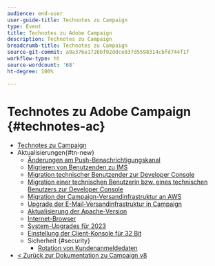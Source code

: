 ```yaml
---
audience: end-user
user-guide-title: Technotes zu Campaign
type: Event
title: Technotes zu Adobe Campaign
description: Technotes zu Campaign
breadcrumb-title: Technotes zu Campaign
source-git-commit: a9a376e1726bf92ddce937d5598314cbfd744f1f
workflow-type: ht
source-wordcount: '68'
ht-degree: 100%

---
```



# Technotes zu Adobe Campaign {#technotes-ac}

+ [Technotes zu Campaign](technotes-home.md)
+ Aktualisierungen{#tn-new}
   + [Änderungen am Push-Benachrichtigungskanal](upgrades/push-technote.md)
   + [Migrieren von Benutzenden zu IMS](upgrades/migrate-users-to-ims.md)
   + [Migration technischer Benutzender zur Developer Console](upgrades/ims-migration.md)
   + [Migration einer technischen Benutzerin bzw. eines technischen Benutzers zur Developer Console](upgrades/ims-migration-old.md)
   + [Migration der Campaign-Versandinfrastruktur an AWS](upgrades/migrate-to-aws.md)
   + [Upgrade der E-Mail-Versandinfrastruktur in Campaign](upgrades/upgrade-to-aws.md)
   + [Aktualisierung der Apache-Version](upgrades/apache.md)
   + [Internet-Browser](upgrades/browsers.md)
   + [System-Upgrades für 2023](upgrades/tech-stack-upgrade.md)
   + [Einstellung der Client-Konsole für 32 Bit](upgrades/console.md)
   + Sicherheit {#security}
      + [Rotation von Kundenanmeldedaten](security/credential-rotation-guide.md)
+ [&lt; Zurück zur Dokumentation zu Campaign v8](https://experienceleague.adobe.com/de/docs/campaign/campaign-v8/campaign-home)
